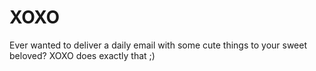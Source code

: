 # XOXO

Ever wanted to deliver a daily email with some cute things to your sweet beloved? XOXO does exactly that ;)
